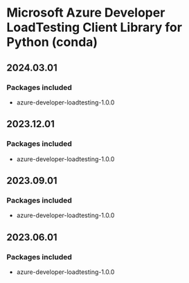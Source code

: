 # Microsoft Azure Developer LoadTesting Client Library for Python (conda)

## 2024.03.01

### Packages included

- azure-developer-loadtesting-1.0.0

## 2023.12.01

### Packages included

- azure-developer-loadtesting-1.0.0

## 2023.09.01

### Packages included

- azure-developer-loadtesting-1.0.0

## 2023.06.01

### Packages included

- azure-developer-loadtesting-1.0.0
